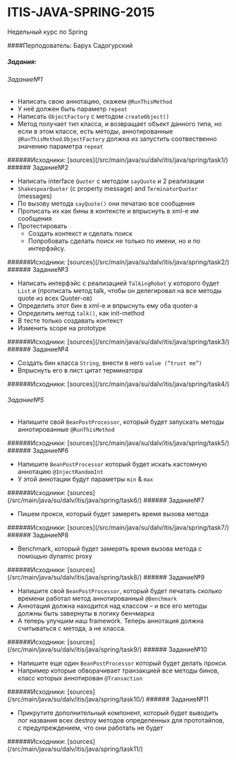 # ITIS-JAVA-SPRING-2015
Недельный курс по Spring

####Перподователь: Барух Садогурский

##### Задания:
###### Задание№1 
<ul>
<li>Написать свою аннотацию, скажем <code>@RunThisMethod</code></li>
<li>У неё должен быть параметр <code>repeat</code></li>
<li>Написать <code>ObjectFactory</code> c методом <code>createObject()</code></li>
<li>Метод получает тип класса, и возвращает объект данного типа, но если в этом классе, есть методы, аннотированные <code>@RunThisMethod</code>.<code>ObjectFactory</code> должна из запустить соотвественно значению параметра <code>repeat</code></li>
</ul>
######Исходники: [sources](/src/main/java/su/dalv/itis/java/spring/task1/)
###### Задание№2

<ul>
<li>Написать interface <code>Quoter</code> с методом <code>sayQuote</code> и 2 реализации</li>
<li><code>ShakespearQuoter</code> (c property message) and <code>TerminatorQuoter</code> (messages)</li>
<li>По вызову метода <code>sayQuote()</code> они печатаю все сообщения</li>
<li>Прописать их как бины в контексте и впрыснуть в xml-e им сообщения</li>
<li>Протестировать
  <ul>
      <li>Создать контекст и сделать поиск</li>
      <li>Попробовать сделать поиск не только по имени, но и по интерфэйсу.</li>
  </ul>
</li>
</ul>
######Исходники: [sources](/src/main/java/su/dalv/itis/java/spring/task2/)
###### Задание№3
<ul>
<li>Написать интерфэйс с реализацией <code>TalkingRobot</code>  у которого будет <code>List<Quoter></code> и (прописать метод talk, чтобы он делегировал на все методы quote из всех Quoter-ов)</li>
<li>Определить этот бин в xml-e и впрыснуть ему оба quoter-a</li>
<li>Определить метод <code>talk()</code>, как init-method</li>
<li>В тесте только создавать контекст</li>
<li>Изменить scope на prototype</li>
</ul>
######Исходники: [sources](/src/main/java/su/dalv/itis/java/spring/task3/)
###### Задание№4
<ul>
<li>Создать бин класса <code>String</code>, внести в него <code>value (“trust me”)</code></li>
<li>Впрыснуть его в лист цитат терминатора</li>
</ul>
######Исходники: [sources](/src/main/java/su/dalv/itis/java/spring/task4/)

###### Задание№5
<ul>
<li>Напишите свой <code>BeanPostProcessor</code>, который будет запускать методы аннотированные <code>@RunThisMethod</code></li>
</ul>
######Исходники: [sources](/src/main/java/su/dalv/itis/java/spring/task5/)
###### Задание№6
<ul>
<li>Напишите <code>BeanPostProcessor</code> который будет искать кастомную аннотацию <code>@InjectRandomInt</code></li>
<li>У этой аннотации будут параметры <code>min</code> & <code>max</code></li>
</ul>
######Исходники: [sources](/src/main/java/su/dalv/itis/java/spring/task6/)
###### Задание№7
<ul>
<li>Пишем прокси, который будет замерять время вызова метода</li>
</ul>
######Исходники: [sources](/src/main/java/su/dalv/itis/java/spring/task7/)
###### Задание№8
<ul>
<li>Benchmark, который будет замерять время вызова метода с помощью dynamic proxy</li>
</ul>
######Исходники: [sources](/src/main/java/su/dalv/itis/java/spring/task8/)
###### Задание№9
<ul>
<li>Напишите свой <code>BeanPostProcessor</code>, который будет печатать сколько времени работал метод аннотированный <code>@Benchmark</code></li>
<li>Аннотация должна находится над классом – и все его методы должны быть завернуты в логику бенчмарка</li>
<li>А теперь улучшим наш framework. Теперь аннотация должна считываться с метода, а не класса.</li>
</ul>
######Исходники: [sources](/src/main/java/su/dalv/itis/java/spring/task9/)
###### Задание№10
<ul>
<li>Напишите еще один <code>BeanPostProcessor</code> который будет делать прокси.</li>
<li>Например которые обворачивает транзакцией все методы бинов, класс которых аннотирован <code>@Transaction</code></li>
</ul>
######Исходники: [sources](/src/main/java/su/dalv/itis/java/spring/task10/)
###### Задание№11
<ul>
<li>Прикрутите дополнительный компонент, который будет выводить лог названия всех destroy методов определенных для прототайпов, с предупреждением, что они работать не будет</li>
</ul>
######Исходники: [sources](/src/main/java/su/dalv/itis/java/spring/task11/)
